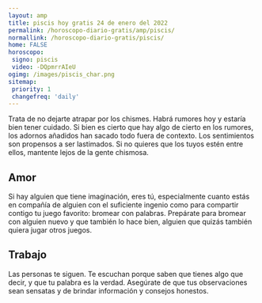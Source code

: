 ```yaml
---
layout: amp
title: piscis hoy gratis 24 de enero del 2022 
permalink: /horoscopo-diario-gratis/amp/piscis/
normallink: /horoscopo-diario-gratis/piscis/
home: FALSE
horoscopo:
 signo: piscis
 video: -DQpmrrAIeU
ogimg: /images/piscis_char.png
sitemap:
 priority: 1
 changefreq: 'daily'
---
```



Trata de no dejarte atrapar por los chismes. Habrá rumores hoy y estaría bien tener cuidado. Si bien es cierto que hay algo de cierto en los rumores, los adornos añadidos han sacado todo fuera de contexto. Los sentimientos son propensos a ser lastimados. Si no quieres que los tuyos estén entre ellos, mantente lejos de la gente chismosa.

## Amor

Si hay alguien que tiene imaginación, eres tú, especialmente cuanto estás en compañía de alguien con el suficiente ingenio como para compartir contigo tu juego favorito: bromear con palabras. Prepárate para bromear con alguien nuevo y que también lo hace bien, alguien que quizás también quiera jugar otros juegos.

## Trabajo

Las personas te siguen. Te escuchan porque saben que tienes algo que decir, y que tu palabra es la verdad. Asegúrate de que tus observaciones sean sensatas y de brindar información y consejos honestos.